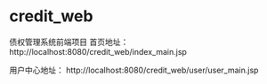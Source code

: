 # credit_web
债权管理系统前端项目
首页地址：
http://localhost:8080/credit_web/index_main.jsp



用户中心地址：
http://localhost:8080/credit_web/user/user_main.jsp
